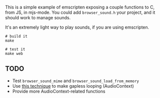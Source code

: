 This is a simple example of emscripten exposing a couple functions to C, from JS, in mjs-mode. You could add `browser_sound.h` your project, and it should work to manage sounds.

It's an extremely light way to play sounds, if you are using emscripten.

```
# build it
make

# test it
make web
```

## TODO

- Test `browser_sound_mime` and `browser_sound_load_from_memory`
- Use [this technique](https://github.com/veltman/loopify/blob/master/loopify.js) to make gapless looping (AudioContext)
- Provide more AudioContext-related functions
